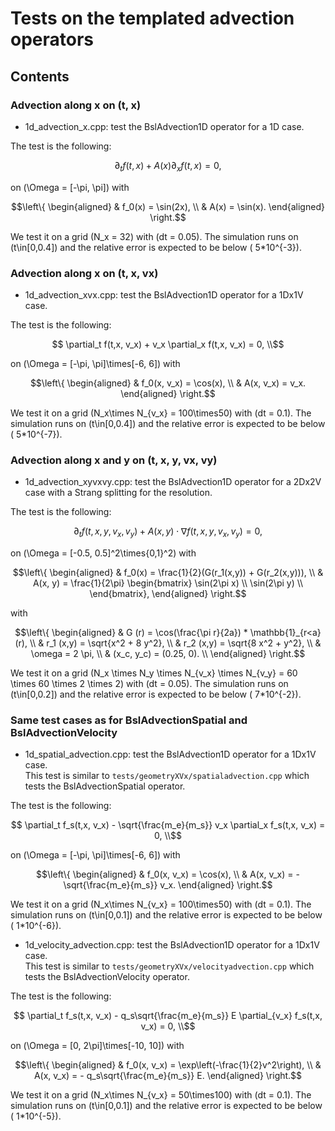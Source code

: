 # Tests on the templated advection operators

## Contents 

### Advection along x on (t, x)
* 1d\_advection\_x.cpp: test the BslAdvection1D operator for a 1D case. 

The test is the following: 
```math
    \partial_t f(t,x) + A(x) \partial_x f(t,x) = 0,
```

on \(\Omega = [-\pi, \pi]\) with 

```math
\left\{
\begin{aligned}
    & f_0(x) = \sin(2x), \\
    & A(x) = \sin(x).
\end{aligned}
\right.
```

We test it on a grid \(N_x = 32\)  with \(dt = 0.05\). The simulation runs on \(t\in[0,0.4]\) and the relative error is expected to be below \( 5*10^{-3}\). 


### Advection along x on (t, x, vx)
* 1d\_advection\_xvx.cpp: test the BslAdvection1D operator for a 1Dx1V case. 

The test is the following: 
```math
    \partial_t f(t,x, v_x) + v_x \partial_x f(t,x, v_x) = 0, \\
```

on \(\Omega = [-\pi, \pi]\times[-6, 6]\) with 

```math
\left\{
\begin{aligned}
    & f_0(x, v_x) = \cos(x), \\
    & A(x, v_x) = v_x.
\end{aligned}
\right.
```

We test it on a grid \(N_x\times N_{v_x} = 100\times50\)  with \(dt = 0.1\). The simulation runs on \(t\in[0,0.4]\) and the relative error is expected to be below \( 5*10^{-7}\). 


### Advection along x and y on (t, x, y, vx, vy)
* 1d\_advection\_xyvxvy.cpp: test the BslAdvection1D operator for a 2Dx2V case with a Strang splitting for the resolution. 

The test is the following: 
```math
    \partial_t f(t,x,y,v_x, v_y) + A(x,y) \cdot \nabla f(t,x,y, v_x, v_y) = 0,
```

on \(\Omega = [-0.5, 0.5]^2\times\{0,1\}^2\) with 

```math
\left\{
\begin{aligned}
    & f_0(x) = \frac{1}{2}(G(r_1(x,y)) + G(r_2(x,y))), \\
    & A(x, y) = \frac{1}{2\pi}
    \begin{bmatrix}
        \sin(2\pi x) \\
        \sin(2\pi y) \\
    \end{bmatrix},
\end{aligned}
\right.
```

with 

```math
\left\{
\begin{aligned}
    & G (r)  = \cos(\frac{\pi r}{2a}) * \mathbb{1}_{r<a}(r), \\
    & r_1 (x,y) = \sqrt{x^2 + 8 y^2},  \\
    & r_2 (x,y) = \sqrt{8 x^2 + y^2},  \\
    & \omega = 2 \pi, \\
    & (x_c, y_c) = (0.25, 0). \\
\end{aligned}
\right.
```

We test it on a grid \(N_x \times N_y \times N_{v_x} \times N_{v_y} = 60 \times 60 \times 2 \times 2\)  with \(dt = 0.05\). The simulation runs on \(t\in[0,0.2]\) and the relative error is expected to be below \( 7*10^{-2}\). 

### Same test cases as for BslAdvectionSpatial and BslAdvectionVelocity
* 1d\_spatial\_advection.cpp: test the BslAdvection1D operator for a 1Dx1V case.  
This test is similar to `tests/geometryXVx/spatialadvection.cpp` which tests the BslAdvectionSpatial operator. 

The test is the following: 
```math
    \partial_t f_s(t,x, v_x) - \sqrt{\frac{m_e}{m_s}} v_x \partial_x f_s(t,x, v_x) = 0, \\
```

on \(\Omega = [-\pi, \pi]\times[-6, 6]\) with 

```math
\left\{
\begin{aligned}
    & f_0(x, v_x) = \cos(x), \\
    & A(x, v_x) = - \sqrt{\frac{m_e}{m_s}} v_x.
\end{aligned}
\right.
```

We test it on a grid \(N_x\times N_{v_x} = 100\times50\)  with \(dt = 0.1\). The simulation runs on \(t\in[0,0.1]\) and the relative error is expected to be below \( 1*10^{-6}\). 


* 1d\_velocity\_advection.cpp: test the BslAdvection1D operator for a 1Dx1V case.  
This test is similar to `tests/geometryXVx/velocityadvection.cpp` which tests the BslAdvectionVelocity operator. 

The test is the following: 
```math
    \partial_t f_s(t,x, v_x) - q_s\sqrt{\frac{m_e}{m_s}} E \partial_{v_x} f_s(t,x, v_x) = 0, \\
```

on \(\Omega = [0, 2\pi]\times[-10, 10]\) with 

```math
\left\{
\begin{aligned}
    & f_0(x, v_x) = \exp\left(-\frac{1}{2}v^2\right), \\
    & A(x, v_x) =  - q_s\sqrt{\frac{m_e}{m_s}} E.
\end{aligned}
\right.
```

We test it on a grid \(N_x\times N_{v_x} = 50\times100\)  with \(dt = 0.1\). The simulation runs on \(t\in[0,0.1]\) and the relative error is expected to be below \( 1*10^{-5}\). 
